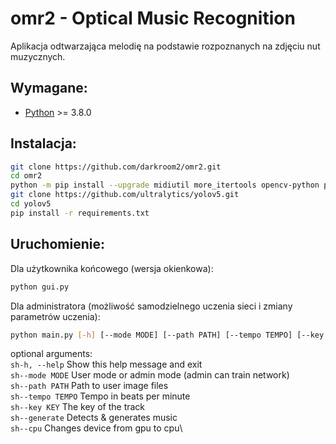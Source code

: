 # omr2 - Optical Music Recognition

Aplikacja odtwarzająca melodię na podstawie rozpoznanych na zdjęciu nut muzycznych.

Wymagane:
-----

* [Python](https://www.python.org/) >= 3.8.0

Instalacja:
---

```sh
git clone https://github.com/darkroom2/omr2.git
cd omr2
python -m pip install --upgrade midiutil more_itertools opencv-python pysimplegui pygame
git clone https://github.com/ultralytics/yolov5.git
cd yolov5
pip install -r requirements.txt
```

Uruchomienie:
---
Dla użytkownika końcowego (wersja okienkowa):
```sh
python gui.py
```
Dla administratora (możliwość samodzielnego uczenia sieci i zmiany parametrów uczenia):
```sh
python main.py [-h] [--mode MODE] [--path PATH] [--tempo TEMPO] [--key KEY] [--generate] [--cpu]
```

optional arguments:\
  ```sh-h, --help```     Show this help message and exit\
  ```sh--mode MODE```    User mode or admin mode (admin can train network)\
  ```sh--path PATH```    Path to user image files\
  ```sh--tempo TEMPO```  Tempo in beats per minute\
  ```sh--key KEY```      The key of the track\
  ```sh--generate```     Detects & generates music\
  ```sh--cpu```          Changes device from gpu to cpu\
  
